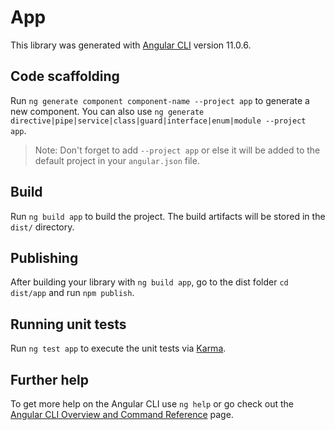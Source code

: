 # App

This library was generated with [Angular CLI](https://github.com/angular/angular-cli) version 11.0.6.

## Code scaffolding

Run `ng generate component component-name --project app` to generate a new component. You can also use `ng generate directive|pipe|service|class|guard|interface|enum|module --project app`.
> Note: Don't forget to add `--project app` or else it will be added to the default project in your `angular.json` file. 

## Build

Run `ng build app` to build the project. The build artifacts will be stored in the `dist/` directory.

## Publishing

After building your library with `ng build app`, go to the dist folder `cd dist/app` and run `npm publish`.

## Running unit tests

Run `ng test app` to execute the unit tests via [Karma](https://karma-runner.github.io).

## Further help

To get more help on the Angular CLI use `ng help` or go check out the [Angular CLI Overview and Command Reference](https://angular.io/cli) page.
